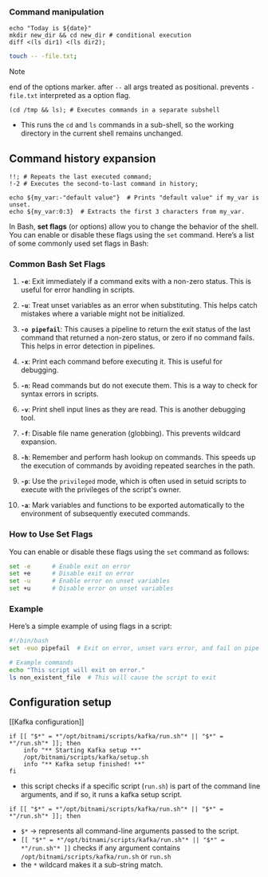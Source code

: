 ### Command manipulation
```shell
echo "Today is ${date}"
mkdir new_dir && cd new_dir # conditional execution
diff <(ls dir1) <(ls dir2);
```

```bash
touch -- -file.txt;
```
> [!NOTE]
> end of the options marker.
> after `--` all args treated as positional.
> prevents `-file.txt` interpreted as a option flag.

```
(cd /tmp && ls); # Executes commands in a separate subshell
```
- This runs the `cd` and `ls` commands in a sub-shell, so the working directory in the current shell remains unchanged.


## Command history expansion
```shell
!!; # Repeats the last executed command;
!-2 # Executes the second-to-last command in history;
```

```shell
echo ${my_var:-"default value"}  # Prints "default value" if my_var is unset.
echo ${my_var:0:3}  # Extracts the first 3 characters from my_var.
```

In Bash, **set flags** (or options) allow you to change the behavior of the shell. You can enable or disable these flags using the `set` command. Here’s a list of some commonly used set flags in Bash:

### Common Bash Set Flags

1. **`-e`**: Exit immediately if a command exits with a non-zero status. This is useful for error handling in scripts.

2. **`-u`**: Treat unset variables as an error when substituting. This helps catch mistakes where a variable might not be initialized.

3. **`-o pipefail`**: This causes a pipeline to return the exit status of the last command that returned a non-zero status, or zero if no command fails. This helps in error detection in pipelines.

4. **`-x`**: Print each command before executing it. This is useful for debugging.

5. **`-n`**: Read commands but do not execute them. This is a way to check for syntax errors in scripts.

6. **`-v`**: Print shell input lines as they are read. This is another debugging tool.

7. **`-f`**: Disable file name generation (globbing). This prevents wildcard expansion.

8. **`-h`**: Remember and perform hash lookup on commands. This speeds up the execution of commands by avoiding repeated searches in the path.

9. **`-p`**: Use the `privileged` mode, which is often used in setuid scripts to execute with the privileges of the script's owner.

10. **`-a`**: Mark variables and functions to be exported automatically to the environment of subsequently executed commands.

### How to Use Set Flags
You can enable or disable these flags using the `set` command as follows:
```bash
set -e      # Enable exit on error
set +e      # Disable exit on error
set -u      # Enable error on unset variables
set +u      # Disable error on unset variables
```

### Example
Here’s a simple example of using flags in a script:
```bash
#!/bin/bash
set -euo pipefail  # Exit on error, unset vars error, and fail on pipe errors

# Example commands
echo "This script will exit on error."
ls non_existent_file  # This will cause the script to exit
```

## Configuration setup
[[Kafka configuration]]
```shell
if [[ "$*" = *"/opt/bitnami/scripts/kafka/run.sh"* || "$*" = *"/run.sh"* ]]; then
    info "** Starting Kafka setup **"
    /opt/bitnami/scripts/kafka/setup.sh
    info "** Kafka setup finished! **"
fi
```
- this script checks if a specific script (`run.sh`) is part of the command line arguments, and if so, it runs a kafka setup script.

```shell
if [[ "$*" = *"/opt/bitnami/scripts/kafka/run.sh"* || "$*" = *"/run.sh"* ]]; then
```
- `$*` -> represents all command-line arguments passed to the script.
- `[[ "$*" = *"/opt/bitnami/scripts/kafka/run.sh"* || "$*" = *"/run.sh"* ]]` checks if any argument contains `/opt/bitnami/scripts/kafka/run.sh` or `run.sh`
- the `*` wildcard makes it a sub-string match.
